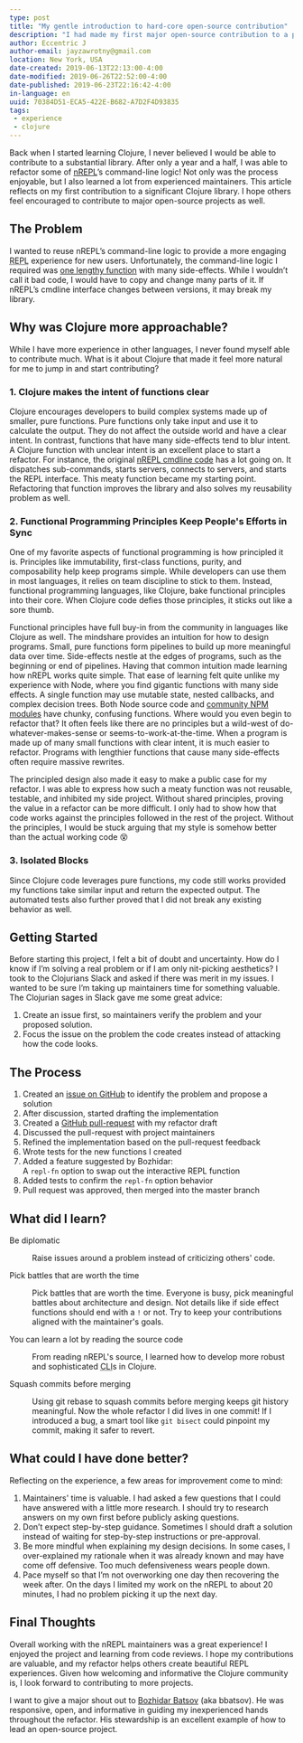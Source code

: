 ```yaml
---
type: post
title: "My gentle introduction to hard-core open-source contribution"
description: "I had made my first major open-source contribution to a popular Clojure library. Learn from my experience and start contributing!"
author: Eccentric J
author-email: jayzawrotny@gmail.com
location: New York, USA
date-created: 2019-06-13T22:13:00-4:00
date-modified: 2019-06-26T22:52:00-4:00
date-published: 2019-06-23T22:16:42-4:00
in-language: en
uuid: 70384D51-ECA5-422E-B682-A7D2F4D93835
tags:
 - experience
 - clojure
---
```

Back when I started learning Clojure, I never believed I would be able to contribute to a substantial library. After only a year and a half, I was able to refactor some of <a href="https://nrepl.org/">nREPL</a>’s command-line logic! Not only was the process enjoyable, but I also learned a lot from experienced maintainers. This article reflects on my first contribution to a significant Clojure library. I hope others feel encouraged to contribute to major open-source projects as well.


## The Problem

I wanted to reuse nREPL’s command-line logic to provide a more engaging <abbr title="Read-Eval-Print-Loop" class="initialism">REPL</abbr> experience for new users.  Unfortunately, the command-line logic I required was [one lengthy function](https://github.com/nrepl/nrepl/blob/054be705c057d352c4eddfceb68fc0c0c17e25aa/src/clojure/nrepl/cmdline.clj#L242) with many side-effects.  While I wouldn’t call it bad code, I would have to copy and change many parts of it.  If nREPL’s cmdline interface changes between versions, it may break my library.


## Why was Clojure more approachable?

While I have more experience in other languages, I never found myself able to contribute much.  What is it about Clojure that made it feel more natural for me to jump in and start contributing?

### 1. Clojure makes the intent of functions clear

Clojure encourages developers to build complex systems made up of smaller, pure functions. Pure functions only take input and use it to calculate the output.  They do not affect the outside world and have a clear intent.  In contrast, functions that have many side-effects tend to blur intent.  A Clojure function with unclear intent is an excellent place to start a refactor.  For instance, the original [nREPL cmdline code](https://github.com/nrepl/nrepl/blob/054be705c057d352c4eddfceb68fc0c0c17e25aa/src/clojure/nrepl/cmdline.clj#L242) has a lot going on.  It dispatches sub-commands, starts servers, connects to servers, and starts the REPL interface.  This meaty function became my starting point.  Refactoring that function improves the library and also solves my reusability problem as well.

### 2. Functional Programming Principles Keep People's Efforts in Sync

One of my favorite aspects of functional programming is how principled it is. Principles like immutability, first-class functions, purity, and composability help keep programs simple. While developers can use them in most languages, it relies on team discipline to stick to them. Instead, functional programming languages, like Clojure, bake functional principles into their core. When Clojure code defies those principles, it sticks out like a sore thumb.

Functional principles have full buy-in from the community in languages like Clojure as well.  The mindshare provides an intuition for how to design programs.  Small, pure functions form pipelines to build up more meaningful data over time.  Side-effects nestle at the edges of programs, such as the beginning or end of pipelines.  Having that common intuition made learning how nREPL works quite simple.  That ease of learning felt quite unlike my experience with Node, where you find gigantic functions with many side effects.  A single function may use mutable state, nested callbacks, and complex decision trees.  Both Node source code and [community NPM modules](https://github.com/auth0/node-jsonwebtoken/blob/master/verify.js#L18) have chunky, confusing functions.  Where would you even begin to refactor that?  It often feels like there are no principles but a wild-west of do-whatever-makes-sense or seems-to-work-at-the-time.  When a program is made up of many small functions with clear intent, it is much easier to refactor.  Programs with lengthier functions that cause many side-effects often require massive rewrites.


The principled design also made it easy to make a public case for my refactor.  I was able to express how such a meaty function was not reusable, testable, and inhibited my side project.  Without shared principles, proving the value in a refactor can be more difficult.  I only had to show how that code works against the principles followed in the rest of the project.  Without the principles, I would be stuck arguing that my style is somehow better than the actual working code :dizzy_face:

### 3. Isolated Blocks

Since Clojure code leverages pure functions, my code still works provided my functions take similar input and return the expected output.  The automated tests also further proved that I did not break any existing behavior as well.


## Getting Started

Before starting this project, I felt a bit of doubt and uncertainty.  How do I know if I’m solving a real problem or if I am only nit-picking aesthetics?  I took to the Clojurians Slack and asked if there was merit in my issues.  I wanted to be sure I’m taking up maintainers time for something valuable.
The Clojurian sages in Slack gave me some great advice:

1. Create an issue first, so maintainers verify the problem and your proposed solution.
2. Focus the issue on the problem the code creates instead of attacking how the code looks.


## The Process

1. Created an [issue on GitHub](https://github.com/nrepl/nrepl/issues/108) to identify the problem and propose a solution
2. After discussion, started drafting the implementation
3. Created a [GitHub pull-request](https://github.com/nrepl/nrepl/pull/116) with my refactor draft
4. Discussed the pull-request with project maintainers
5. Refined the implementation based on the pull-request feedback
6. Wrote tests for the new functions I created
7. Added a feature suggested by Bozhidar: <br /> A `repl-fn` option to swap out the interactive REPL function
8. Added tests to confirm the `repl-fn` option behavior
9. Pull request was approved, then merged into the master branch


## What did I learn?

<dl class="dl--title-size_3 dl--title-mb_1 ml-3">
  <dt>Be diplomatic</dt>
  <dd><p>Raise issues around a problem instead of criticizing others' code.</p></dd>

  <dt>Pick battles that are worth the time</dt>
  <dd>
    <p>
      Pick battles that are worth the time.  Everyone is busy, pick meaningful battles about architecture and design.  Not details like if side effect functions should end with a <code>!</code> or not.  Try to keep your contributions aligned with the maintainer's goals.
    </p>
  </dd>

  <dt>You can learn a lot by reading the source code</dt>
  <dd><p>From reading nREPL's source, I learned how to develop more robust and sophisticated <abbr title="Command Line Interface" class="initialism">CLI</abbr>s in Clojure.</p></dd>

  <dt>Squash commits before merging</dt>
  <dd>
    <p>
      Using git rebase to squash commits before merging keeps git history meaningful.  Now the whole refactor I did lives in one commit!  If I introduced a bug, a smart tool like <code>git bisect</code> could pinpoint my commit, making it safer to revert.
    </p>
  </dd>
</dl>


## What could I have done better?

Reflecting on the experience, a few areas for improvement come to mind:

1. Maintainers' time is valuable. I had asked a few questions that I could have answered with a little more research. I should try to research answers on my own first before publicly asking questions.
2. Don’t expect step-by-step guidance. Sometimes I should draft a solution instead of waiting for step-by-step instructions or pre-approval.
3. Be more mindful when explaining my design decisions. In some cases, I over-explained my rationale when it was already known and may have come off defensive. Too much defensiveness wears people down.
4. Pace myself so that I’m not overworking one day then recovering the week after. On the days I limited my work on the nREPL to about 20 minutes, I had no problem picking it up the next day.


## Final Thoughts

Overall working with the nREPL maintainers was a great experience!  I enjoyed the project and learning from code reviews.  I hope my contributions are valuable, and my refactor helps others create beautiful REPL experiences.  Given how welcoming and informative the Clojure community is, I look forward to contributing to more projects.

I want to give a major shout out to [Bozhidar Batsov](https://metaredux.com/) (aka bbatsov).  He was responsive, open, and informative in guiding my inexperienced hands throughout the refactor. His stewardship is an excellent example of how to lead an open-source project.

